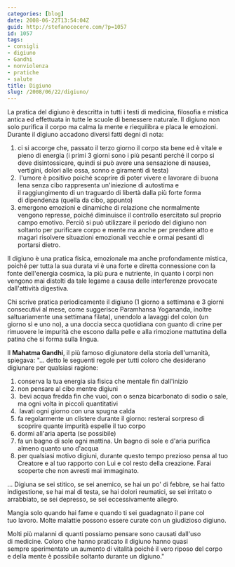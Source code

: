 ```yaml
---
categories: [blog]
date: 2008-06-22T13:54:04Z
guid: http://stefanocecere.com/?p=1057
id: 1057
tags:
- consigli
- digiuno
- Gandhi
- nonviolenza
- pratiche
- salute
title: Digiuno
slug: /2008/06/22/digiuno/
---
```


La pratica del digiuno è descritta in tutti i testi di medicina, filosofia e mistica antica ed effettuata in tutte le scuole di benessere naturale. Il digiuno non solo purifica il corpo ma calma la mente e riequilibra e placa le emozioni. Durante il digiuno accadono diversi fatti degni di nota:

  1. ci si accorge che, passato il terzo giorno il corpo sta bene ed è vitale e pieno di energia (i primi 3 giorni sono i più pesanti perché il corpo si deve disintossicare, quindi si può avere una sensazione di nausea, vertigini, dolori alle ossa, sonno e giramenti di testa)
  2.  l'umore è positivo poiché scoprire di poter vivere e lavorare di buona lena senza cibo rappresenta un'iniezione di autostima e il raggiungimento di un traguardo di libertà dalla più forte forma di dipendenza (quella da cibo, appunto)
  3. emergono emozioni e dinamiche di relazione che normalmente vengono represse, poiché diminuisce il controllo esercitato sul proprio campo emotivo. Perciò si può utilizzare il periodo del digiuno non soltanto per purificare corpo e mente ma anche per prendere atto e magari risolvere situazioni emozionali vecchie e ormai pesanti di portarsi dietro.

Il digiuno è una pratica fisica, emozionale ma anche profondamente mistica, poiché per tutta la sua durata vi è una forte e diretta connessione con la fonte dell'energia cosmica, la più pura e nutriente, in quanto i corpi non vengono mai distolti da tale legame a causa delle interferenze provocate dall'attività digestiva.
  
Chi scrive pratica periodicamente il digiuno (1 giorno a settimana e 3 giorni consecutivi al mese, come suggerisce Paramhansa Yogananda, inoltre saltuariamente una settimana filata), unendolo a lavaggi del colon (un giorno sì e uno no), a una doccia secca quotidiana con guanto di crine per rimuovere le impurità che escono dalla pelle e alla rimozione mattutina della patina che si forma sulla lingua.

Il **Mahatma Gandhi**, il più famoso digiunatore della storia dell'umanità, spiegava: "… detto le seguenti regole per tutti coloro che desiderano digiunare per qualsiasi ragione:

  1. conserva la tua energia sia fisica che mentale fin dall'inizio
  2. non pensare al cibo mentre digiuni
  3.  bevi acqua fredda fin che vuoi, con o senza bicarbonato di sodio o sale, ma ogni volta in piccoli quantitativi
  4.  lavati ogni giorno con una spugna calda
  5. fa regolarmente un clistere durante il giorno: resterai sorpreso di scoprire quante impurità espelle il tuo corpo
  6. dormi all'aria aperta (se possibile)
  7. fa un bagno di sole ogni mattina. Un bagno di sole e d'aria purifica almeno quanto uno d'acqua
  8. per qualsiasi motivo digiuni, durante questo tempo prezioso pensa al tuo Creatore e al tuo rapporto con Lui e col resto della creazione. Farai scoperte che non avresti mai immaginato.

… Digiuna se sei stitico, se sei anemico, se hai un po' di febbre, se hai fatto indigestione, se hai mal di testa, se hai dolori reumatici, se sei irritato o arrabbiato, se sei depresso, se sei eccessivamente allegro.

Mangia solo quando hai fame e quando ti sei guadagnato il pane col tuo lavoro. Molte malattie possono essere curate con un giudizioso digiuno. 
  
Molti più malanni di quanti possiamo pensare sono causati dall'uso di medicine. Coloro che hanno praticato il digiuno hanno quasi sempre sperimentato un aumento di vitalità poiché il vero riposo del corpo e della mente è possibile soltanto durante un digiuno."